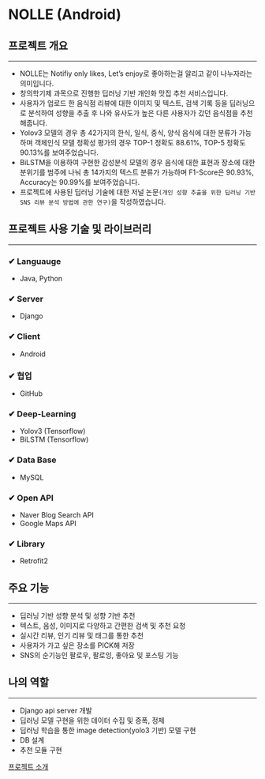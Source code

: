 # NOLLE (Android)

## 프로젝트 개요

---

- NOLLE는 Notifiy only likes, Let’s enjoy로 좋아하는걸 알리고 같이 나누자라는 의미입니다.
- 창의학기제 과목으로 진행한 딥러닝 기반 개인화 맛집 추천 서비스입니다.
- 사용자가 업로드 한 음식점 리뷰에 대한 이미지 및 텍스트, 검색 기록 등을 딥러닝으로 분석하여 성향을 추출 후 나와 유사도가 높은 다른 사용자가 갔던 음식점을 추천해줍니다.
- Yolov3 모델의 경우 [](https://www.notion.so/9ed93986cbf34d53b45ae4d624b36513)총 42가지의 한식, 일식, 중식, 양식 음식에 대한 분류가 가능하며 객체인식 모델 정확성 평가의 경우 TOP-1 정확도 88.61%, TOP-5 정확도 90.13%를 보여주었습니다.
- BiLSTM을 이용하여 구현한 감성분석 모델의 경우 음식에 대한 표현과 장소에 대한 분위기를 범주에 나눠 총 14가지의 텍스트 분류가 가능하며 F1-Score은 90.93%, Accuracy는 90.99%를 보여주었습니다.
- 프로젝트에 사용된 딥러닝 기술에 대한 저널 논문`(개인 성향 추출을 위한 딥러닝 기반 SNS 리뷰 분석 방법에 관한 연구)`을 작성하였습니다.

## 프로젝트 사용 기술 및 라이브러리

---

### ✔ Languauge

- Java, Python

### ✔ Server

- Django

### ✔ Client

- Android

### ✔ 협업

- GitHub

### ✔ Deep-Learning

- Yolov3 (Tensorflow)
- BiLSTM (Tensorflow)

### ✔ Data Base

- MySQL

### ✔ Open API

- Naver Blog Search API
- Google Maps API

### ✔ Library

- Retrofit2

## 주요 기능

---

- 딥러닝 기반 성향 분석 및 성향 기반 추천
- 텍스트, 음성, 이미지로 다양하고 간편한 검색 및 추천 요청
- 실시간 리뷰, 인기 리뷰 및 태그를 통한 추천
- 사용자가 가고 싶은 장소를 PICK해 저장
- SNS의 순기능인 팔로우, 팔로잉, 좋아요 및 포스팅 기능

## 나의 역할

---

- Django api server 개발
- 딥러닝 모델 구현을 위한 데이터 수집 및 증폭, 정제
- 딥러닝 학습을 통한 image detection(yolo3 기반) 모델 구현
- DB 설계
- 추천 모듈 구현

[프로젝트 소개](https://foamy-kookaburra-ef9.notion.site/NOLLE-72324bc1c4534a3d865552af0ceb531f)

